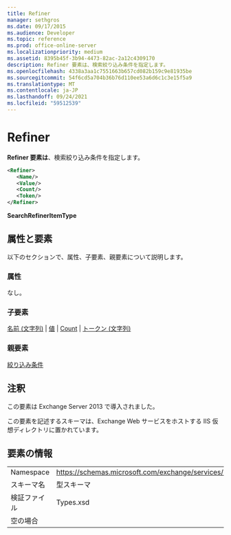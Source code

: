 ```yaml
---
title: Refiner
manager: sethgros
ms.date: 09/17/2015
ms.audience: Developer
ms.topic: reference
ms.prod: office-online-server
ms.localizationpriority: medium
ms.assetid: 8395b45f-3b94-4473-82ac-2a12c4309170
description: Refiner 要素は、検索絞り込み条件を指定します。
ms.openlocfilehash: 4338a3aa1c7551663b657cd082b159c9e81935be
ms.sourcegitcommit: 54f6cd5a704b36b76d110ee53a6d6c1c3e15f5a9
ms.translationtype: MT
ms.contentlocale: ja-JP
ms.lasthandoff: 09/24/2021
ms.locfileid: "59512539"
---
```

# <a name="refiner"></a>Refiner

**Refiner 要素は**、検索絞り込み条件を指定します。 
  
```XML
<Refiner>
   <Name/>
   <Value/>
   <Count/>
   <Token/>
</Refiner>
```

 **SearchRefinerItemType**
## <a name="attributes-and-elements"></a>属性と要素

以下のセクションで、属性、子要素、親要素について説明します。
  
### <a name="attributes"></a>属性

なし。
  
### <a name="child-elements"></a>子要素

[名前 (文字列)](name-string.md)  | [値](value.md)  | [Count](count.md)  | [トークン (文字列)](token-string.md)
  
### <a name="parent-elements"></a>親要素

[絞り込み条件](refiners.md)
  
## <a name="remarks"></a>注釈

この要素は Exchange Server 2013 で導入されました。
  
この要素を記述するスキーマは、Exchange Web サービスをホストする IIS 仮想ディレクトリに置かれています。
  
## <a name="element-information"></a>要素の情報

|||
|:-----|:-----|
|Namespace  <br/> |https://schemas.microsoft.com/exchange/services/2006/types  <br/> |
|スキーマ名  <br/> |型スキーマ  <br/> |
|検証ファイル  <br/> |Types.xsd  <br/> |
|空の場合  <br/> ||
   

